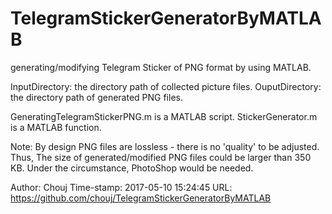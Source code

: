 # TelegramStickerGeneratorByMATLAB

generating/modifying Telegram Sticker of PNG format by using MATLAB.
 
   InputDirectory: the directory path of collected picture files. 
   OuputDirectory: the directory path of generated PNG files. 

   GeneratingTelegramStickerPNG.m is a MATLAB script.
   StickerGenerator.m is a MATLAB function.

   Note: By design PNG files are lossless - there is no 'quality' to be 
   adjusted. Thus, The size of generated/modified PNG files could be 
   larger than 350 KB. Under the circumstance, PhotoShop would be needed.

   Author:      Chouj
   Time-stamp:  2017-05-10 15:24:45
   URL:         https://github.com/chouj/TelegramStickerGeneratorByMATLAB
